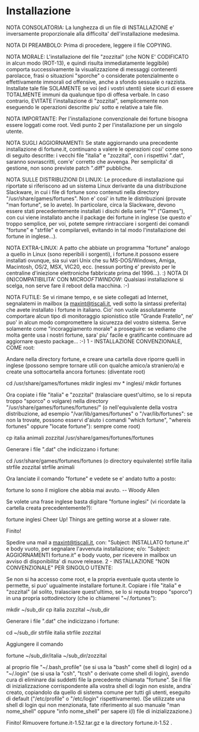 # Installazione

NOTA CONSOLATORIA: La lunghezza di un file di INSTALLAZIONE e' inversamente proporzionale alla difficolta' dell'installazione medesima.

NOTA DI PREAMBOLO: Prima di procedere, leggere il file COPYING.

NOTA MORALE: L'installazione del file "zozzital" (che NON E' CODIFICATO in alcun modo (ROT-13), e quindi risulta immediatamente leggibile) comporta successivamente la visualizzazione di messaggi contenenti parolacce, frasi o situazioni "sporche" o considerate potenzialmente o effettivamente immorali od offensive, anche a sfondo sessuale o razzista. Installate tale file SOLAMENTE se voi (ed i vostri utenti) siete sicuri di essere TOTALMENTE immuni da qualunque tipo di offesa verbale. In caso contrario, EVITATE l'installazione di "zozzital", semplicemente non eseguendo le operazioni descritte piu' sotto e relative a tale file.

NOTA IMPORTANTE: Per l'installazione convenzionale dei fortune bisogna essere loggati come root. Vedi punto 2 per l'installazione per un singolo utente.

NOTA SUGLI AGGIORNAMENTI: Se state aggiornando una precedente installazione di fortune.it, continuano a valere le operazioni cosi' come sono di seguito descritte: i vecchi file "italia" e "zozzital", con i rispettivi ".dat", saranno sovrascritti, com'e' corretto che avvenga. Per semplicita' di gestione, non sono previste patch ".diff" pubbliche.

NOTA SULLE DISTRIBUZIONI DI LINUX: Le procedure di installazione qui riportate si riferiscono ad un sistema Linux derivante da una distribuzione Slackware, in cui i file di fortune sono contenuti nella directory "/usr/share/games/fortunes". Non e' cosi' in tutte le distribuzioni (provate "man fortune", se lo avete). In particolare, circa la Slackware, devono essere stati precedentemente installati i dischi della serie "Y" ("Games"), con cui viene installato anche il package dei fortune in inglese (se questo e' troppo semplice, per voi, potete sempre rintracciare i sorgenti dei comandi "fortune" e "strfile" e compilarveli, evitando in tal modo l'installazione dei fortune in inglese...).

NOTA EXTRA-LINUX: A patto che abbiate un programma "fortune" analogo a quello in Linux (sono reperibili i sorgenti), i fortune.it possono essere installati ovunque, sia sui vari Unix che su MS-DOS/Windows, Amiga, Macintosh, OS/2, MSX, VIC20, ecc. (nessun porting e' previsto per le centraline d'iniezione elettroniche fabbricate prima del 1996...). :) NOTA DI (IN)COMPATIBILITA' CON MICRO$OFT WINDOW$: Qualsiasi installazione si scelga, non serve fare il reboot della macchina. :-)

NOTA FUTILE: Se vi rimane tempo, e se siete collegati ad Internet, segnalatemi in mailbox (a maxint@tiscali.it, vedi sotto la sintassi preferita) che avete installato i fortune in italiano. Cio' non vuole assolutamente comportare alcun tipo di monitoraggio spionistico stile "Grande Fratello", ne' puo' in alcun modo compromettere la sicurezza del vostro sistema. Serve solamente come "incoraggiamento morale" a proseguire: se vediamo che molta gente usa i nostri fortune, sara' piu' facile e gratificante continuare ad aggiornare questo package... :-)
1 - INSTALLAZIONE CONVENZIONALE, COME root:

Andare nella directory fortune, e creare una cartella dove riporre quelli in inglese (possono sempre tornare utili con qualche amico/a straniero/a) e create una sottocartella ancora fortunes: (diventate root)

 cd /usr/share/games/fortunes
 mkdir inglesi
 mv * inglesi/
 mkdir fortunes

Ora copiate i file "italia" e "zozzital" (tralasciare quest'ultimo, se lo si reputa troppo "sporco" o volgare) nella directory "/usr/share/games/fortunes/fortunes/" (o nell'equivalente della vostra distribuzione, ad esempio "/var/lib/games/fortunes" o "/var/lib/fortunes": se non la trovate, possono esservi d'aiuto i comandi "which fortune", "whereis fortunes" oppure "locate fortune"):
sempre come root)

 cp italia animali zozzital /usr/share/games/fortunes/fortunes

Generare i file ".dat" che indicizzano i fortune:

 cd /usr/share/games/fortunes/fortunes (o directory equivalente)
 strfile italia
 strfile zozzital
 strfile animali

Ora lanciate il comando "fortune" e vedete se e' andato tutto a posto:

 fortune
 Io sono il migliore che abbia mai avuto.
 -- Woody Allen

Se volete una frase inglese basta digitare "fortune inglesi" (vi ricordate la cartella creata precedentemente?):

 fortune inglesi
 Cheer Up! Things are getting worse at a slower rate.

Finito!

Spedire una mail a maxint@tiscali.it, con: "Subject: INSTALLATO fortune.it" e body vuoto, per segnalare l'avvenuta installazione; e/o: "Subject: AGGIORNAMENTI fortune.it" e body vuoto, per ricevere in mailbox un avviso di disponibilita' di nuove release.
2 - INSTALLAZIONE "NON CONVENZIONALE" PER SINGOLO UTENTE:

Se non si ha accesso come root, e la propria eventuale quota utente lo permette, si puo' ugualmente installare fortune.it. Copiare i file "italia" e "zozzital" (al solito, tralasciare quest'ultimo, se lo si reputa troppo "sporco") in una propria sottodirectory (che io chiamerei "~/.fortunes"):

 mkdir ~/sub_dir
 cp italia zozzital ~/sub_dir

Generare i file ".dat" che indicizzano i fortune:

 cd ~/sub_dir
 strfile italia
 strfile zozzital

Aggiungere il comando

 fortune ~/sub_dir/italia ~/sub_dir/zozzital

al proprio file "~/.bash_profile" (se si usa la "bash" come shell di login) od a "~/.login" (se si usa la "csh", "tcsh" o derivate come shell di login), avendo cura di eliminare dai suddetti file la precedente chiamata "fortune". Se il file di inizializzazione corrispondente alla vostra shell di login non esiste, andra` creato, copiandolo da quello di sistema comune per tutti gli utenti, eseguito di default ("/etc/profile" o "/etc/login" rispettivamente). (Se utilizzate una shell di login qui non menzionata, fate riferimento al suo manuale "man nome_shell" oppure "info nome_shell" per sapere i(l) file di inizializzazione.)

Finito! Rimuovere fortune.it-1.52.tar.gz e la directory fortune.it-1.52 . 
